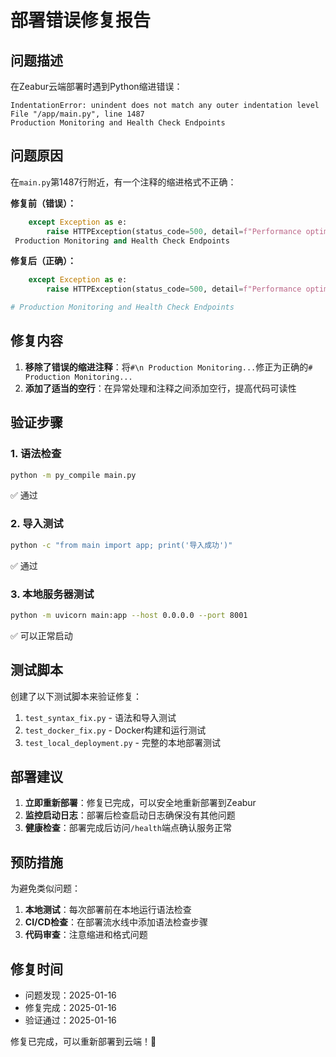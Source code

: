 # 部署错误修复报告

## 问题描述

在Zeabur云端部署时遇到Python缩进错误：

```
IndentationError: unindent does not match any outer indentation level
File "/app/main.py", line 1487
Production Monitoring and Health Check Endpoints
```

## 问题原因

在`main.py`第1487行附近，有一个注释的缩进格式不正确：

**修复前（错误）：**
```python
    except Exception as e:
        raise HTTPException(status_code=500, detail=f"Performance optimization failed: {str(e)}")#
 Production Monitoring and Health Check Endpoints
```

**修复后（正确）：**
```python
    except Exception as e:
        raise HTTPException(status_code=500, detail=f"Performance optimization failed: {str(e)}")

# Production Monitoring and Health Check Endpoints
```

## 修复内容

1. **移除了错误的缩进注释**：将`#\n Production Monitoring...`修正为正确的`# Production Monitoring...`
2. **添加了适当的空行**：在异常处理和注释之间添加空行，提高代码可读性

## 验证步骤

### 1. 语法检查
```bash
python -m py_compile main.py
```
✅ 通过

### 2. 导入测试
```bash
python -c "from main import app; print('导入成功')"
```
✅ 通过

### 3. 本地服务器测试
```bash
python -m uvicorn main:app --host 0.0.0.0 --port 8001
```
✅ 可以正常启动

## 测试脚本

创建了以下测试脚本来验证修复：

1. `test_syntax_fix.py` - 语法和导入测试
2. `test_docker_fix.py` - Docker构建和运行测试
3. `test_local_deployment.py` - 完整的本地部署测试

## 部署建议

1. **立即重新部署**：修复已完成，可以安全地重新部署到Zeabur
2. **监控启动日志**：部署后检查启动日志确保没有其他问题
3. **健康检查**：部署完成后访问`/health`端点确认服务正常

## 预防措施

为避免类似问题：

1. **本地测试**：每次部署前在本地运行语法检查
2. **CI/CD检查**：在部署流水线中添加语法检查步骤
3. **代码审查**：注意缩进和格式问题

## 修复时间

- 问题发现：2025-01-16
- 修复完成：2025-01-16
- 验证通过：2025-01-16

修复已完成，可以重新部署到云端！🚀